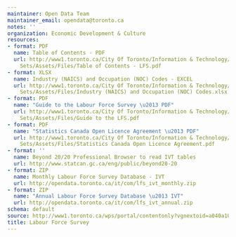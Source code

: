 ```yaml
---
maintainer: Open Data Team
maintainer_email: opendata@toronto.ca
notes: ''
organization: Economic Development & Culture
resources:
- format: PDF
  name: Table of Contents - PDF
  url: http://www1.toronto.ca/City Of Toronto/Information & Technology/Open Data/Data
    Sets/Assets/Files/Table of Contents - LFS.pdf
- format: XLSX
  name: Industry (NAICS) and Occupation (NOC) Codes - EXCEL
  url: http://www1.toronto.ca/City Of Toronto/Information & Technology/Open Data/Data
    Sets/Assets/Files/Industry (NAICS) and Occupation (NOC) Codes.xlsx
- format: PDF
  name: "Guide to the Labour Force Survey \u2013 PDF"
  url: http://www1.toronto.ca/City Of Toronto/Information & Technology/Open Data/Data
    Sets/Assets/Files/Guide to the LFS.pdf
- format: PDF
  name: "Statistics Canada Open Licence Agreement \u2013 PDF"
  url: http://www1.toronto.ca/City Of Toronto/Information & Technology/Open Data/Data
    Sets/Assets/Files/Statistics Canada Open Licence Agreement.pdf
- format: ''
  name: Beyond 20/20 Professional Browser to read IVT tables
  url: http://www.statcan.gc.ca/eng/public/beyond20-20
- format: ZIP
  name: Monthly Labour Force Survey Database - IVT
  url: http://opendata.toronto.ca/it/com/lfs_ivt_monthly.zip
- format: ZIP
  name: "Annual Labour Force Survey Database \u2013 IVT"
  url: http://opendata.toronto.ca/it/com/lfs_ivt_annual.zip
schema: default
source: http://www1.toronto.ca/wps/portal/contentonly?vgnextoid=a040a1016117c410VgnVCM10000071d60f89RCRD&vgnextchannel=1a66e03bb8d1e310VgnVCM10000071d60f89RCRD
title: Labour Force Survey
---
```

